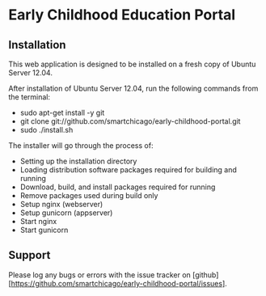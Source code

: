 # Early Childhood Education Portal

## Installation

This web application is designed to be installed on a fresh copy of Ubuntu Server 12.04.

After installation of Ubuntu Server 12.04, run the following commands from the terminal:

* sudo apt-get install -y git
* git clone git://github.com/smartchicago/early-childhood-portal.git
* sudo ./install.sh

The installer will go through the process of:

- Setting up the installation directory
- Loading distribution software packages required for building and running
- Download, build, and install packages required for running
- Remove packages used during build only
- Setup nginx (webserver)
- Setup gunicorn (appserver)
- Start nginx
- Start gunicorn

## Support

Please log any bugs or errors with the issue tracker on [github][https://github.com/smartchicago/early-childhood-portal/issues].